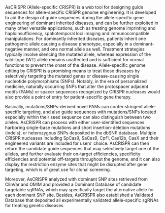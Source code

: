 AsCRISPR (Allele-specific CRISPR) is a web tool for designing guide sequences for allele-specific CRISPR genome engineering. It is developed to aid the design of guide sequences during the allele-specific gene engineering of dominant inherited diseases, and can be further exploited in many other versatile applications, such as treating genome imprinting and haploinsufficiency, spatiotemporal loci imaging and immunocompatible manipulations. For dominantly inherited diseases, patients inherit one pathogenic allele causing a disease phenotype, especially in a dominant-negative manner, and one normal allele as well. Treatment strategies typically involve silencing the mutated allele, whereas expression of the wild-type (WT) allele remains unaffected and is sufficient for normal functions to prevent the onset of the disease. Allele-speciﬁc genome editing by CRISPR is a promising means to treat those diseases by selectively targeting the mutated genes or disease-causing single nucleotide polymorphisms (SNPs). Notably, in the era of personalized medicine, naturally occurring SNPs that alter the protospacer adjacent motifs (PAMs) or spacer sequences recognized by CRISPR nucleases would also provide a point of entry for patient-specific gene therapy.

Basically, mutations/SNPs-derived novel PAMs can confer stringent allele-specific targeting, and also guide sequences with mutations/SNPs located especially within their seed sequence can also distinguish between two alleles. AsCRISPR can process with either user-identified sequences harboring single-base mutations and short insertion-deletion mutations (indels), or heterozygous SNPs deposited in the dbSNP database. Multiple CRISPR nucleases including SpCas9, SaCas9, Cpf1, Cas12b, CasX and their engineered variants are included for users’ choice. AsCRISPR can then return the candidate guide sequences that may selectively target one of the alleles, and further evaluate their on-target efficiencies, specificity efficiencies and potential off-targets throughout the genome, and it can also display the restriction enzyme sites that might be disrupted after gene targeting, which is of great use for clonal screening.

Moreover, AsCRISPR analyzed with dominant SNP sites retrieved from ClinVar and OMIM and provided a Dominant Database of candidate targetable sgRNAs, which may specifically target the alternative allele for each dominant SNP site. Besides, AsCRISPR also established a Validated Database that deposited all experimentally validated allele-specific sgRNAs for treating genetic diseases.
